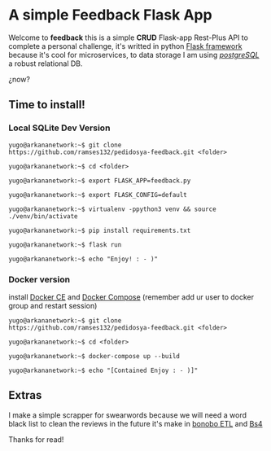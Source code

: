 # A simple Feedback Flask App

Welcome to **feedback** this is a simple **CRUD** Flask-app Rest-Plus API to complete a personal challenge, it's writted in python [Flask framework](http://flask.pocoo.org/ "Flask's official website") because it's cool for microservices, to data storage I am using [*postgreSQL*](https://www.postgresql.org/ "postgreSQL official website") a robust relational
DB.

¿now? 

## Time to install!

### Local SQLite Dev Version 

``` console
yugo@arkananetwork:~$ git clone https://github.com/ramses132/pedidosya-feedback.git <folder>

yugo@arkananetwork:~$ cd <folder>

yugo@arkananetwork:~$ export FLASK_APP=feedback.py

yugo@arkananetwork:~$ export FLASK_CONFIG=default

yugo@arkananetwork:~$ virtualenv -ppython3 venv && source ./venv/bin/activate

yugo@arkananetwork:~$ pip install requirements.txt

yugo@arkananetwork:~$ flask run

yugo@arkananetwork:~$ echo "Enjoy! : - )"
```

### Docker version

install [Docker CE](https://docs.docker.com/install/ "Docker official install guide") and [Docker Compose](https://docs.docker.com/compose/install/#install-compose "Docker Compose official install guide") (remember add ur user to docker group and restart session)

``` console
yugo@arkananetwork:~$ git clone https://github.com/ramses132/pedidosya-feedback.git <folder>

yugo@arkananetwork:~$ cd <folder>

yugo@arkananetwork:~$ docker-compose up --build

yugo@arkananetwork:~$ echo "[Contained Enjoy : - )]"

```

## Extras

I make a simple scrapper for swearwords because we will need a word black list 
to clean the reviews in the future it's make in [bonobo ETL](https://www.bonobo-project.org/ "Bonobo Project Official Site") and [Bs4](https://www.crummy.com/software/BeautifulSoup/bs4/doc/ "BeautifulSoup Official Doc Site") 

Thanks for read! 
